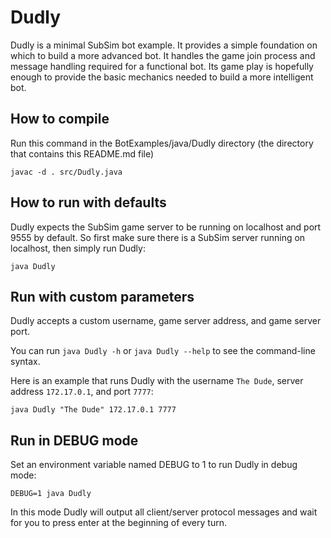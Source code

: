 Dudly
=====

Dudly is a minimal SubSim bot example.  It provides a simple foundation on which to build a more advanced bot.  It handles the game join process and message handling required for a functional bot.  Its game play is hopefully enough to provide the basic mechanics needed to build a more intelligent bot.

How to compile
--------------

Run this command in the BotExamples/java/Dudly directory (the directory that contains this README.md file)

    javac -d . src/Dudly.java

How to run with defaults
------------------------

Dudly expects the SubSim game server to be running on localhost and port 9555 by default.  So first make sure there is a SubSim server running on localhost, then simply run Dudly:

    java Dudly

Run with custom parameters
--------------------------

Dudly accepts a custom username, game server address, and game server port.

You can run `java Dudly -h` or `java Dudly --help` to see the command-line syntax.

Here is an example that runs Dudly with the username `The Dude`, server address `172.17.0.1`, and port `7777`:

    java Dudly "The Dude" 172.17.0.1 7777

Run in DEBUG mode
-----------------

Set an environment variable named DEBUG to 1 to run Dudly in debug mode:

    DEBUG=1 java Dudly

In this mode Dudly will output all client/server protocol messages and wait for you to press enter at the beginning of every turn.


